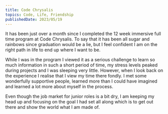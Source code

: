 ```yaml
---
title: Code Chrysalis
topics: Code, Life, Friendship
publishedDate: 2023/05/19
---
```


It has been just over a month since I completed the 12 week immersive full time program at Code Chrysalis. To say that it has been all sugar and rainbows since graduation would be a lie, but I feel confident I am on the right path in life to end up where I want to be.

While I was in the program I viewed it as a serious challenge to learn so much information in such a short period of time, my stress levels peaked during projects and I was sleeping very little.  However, when I look back on the experience I realise that I view my time there fondly. I met some wonderfully supportive people, learned more than I could have imagined and learned a lot more about myself in the process.

Even though the job market for junior roles is a bit dry, I am keeping my head up and focusing on the goal I had set all along which is to get out there and show the world what I am made of.